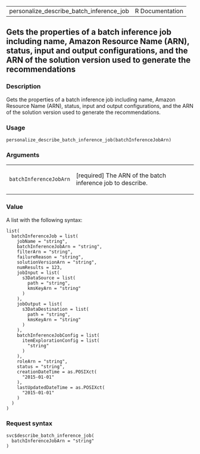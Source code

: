 <table style="width: 100%;">
<tbody>
<tr class="odd">
<td>personalize_describe_batch_inference_job</td>
<td style="text-align: right;">R Documentation</td>
</tr>
</tbody>
</table>

## Gets the properties of a batch inference job including name, Amazon Resource Name (ARN), status, input and output configurations, and the ARN of the solution version used to generate the recommendations

### Description

Gets the properties of a batch inference job including name, Amazon
Resource Name (ARN), status, input and output configurations, and the
ARN of the solution version used to generate the recommendations.

### Usage

    personalize_describe_batch_inference_job(batchInferenceJobArn)

### Arguments

<table>
<colgroup>
<col style="width: 35%" />
<col style="width: 65%" />
</colgroup>
<tbody>
<tr class="odd">
<td><code
id="personalize_describe_batch_inference_job_:_batchInferenceJobArn">batchInferenceJobArn</code></td>
<td><p>[required] The ARN of the batch inference job to
describe.</p></td>
</tr>
</tbody>
</table>

### Value

A list with the following syntax:

    list(
      batchInferenceJob = list(
        jobName = "string",
        batchInferenceJobArn = "string",
        filterArn = "string",
        failureReason = "string",
        solutionVersionArn = "string",
        numResults = 123,
        jobInput = list(
          s3DataSource = list(
            path = "string",
            kmsKeyArn = "string"
          )
        ),
        jobOutput = list(
          s3DataDestination = list(
            path = "string",
            kmsKeyArn = "string"
          )
        ),
        batchInferenceJobConfig = list(
          itemExplorationConfig = list(
            "string"
          )
        ),
        roleArn = "string",
        status = "string",
        creationDateTime = as.POSIXct(
          "2015-01-01"
        ),
        lastUpdatedDateTime = as.POSIXct(
          "2015-01-01"
        )
      )
    )

### Request syntax

    svc$describe_batch_inference_job(
      batchInferenceJobArn = "string"
    )
